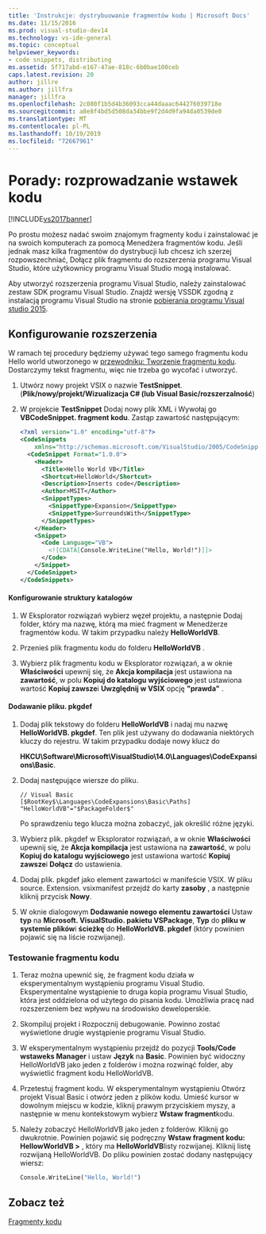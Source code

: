 ```yaml
---
title: 'Instrukcje: dystrybuowanie fragmentów kodu | Microsoft Docs'
ms.date: 11/15/2016
ms.prod: visual-studio-dev14
ms.technology: vs-ide-general
ms.topic: conceptual
helpviewer_keywords:
- code snippets, distributing
ms.assetid: 5f717abd-e167-47ae-818c-6b0bae100ceb
caps.latest.revision: 20
author: jillre
ms.author: jillfra
manager: jillfra
ms.openlocfilehash: 2c080f1b5d4b36093cca44daaac644276039718e
ms.sourcegitcommit: a8e8f4bd5d508da34bbe9f2d4d9fa94da0539de0
ms.translationtype: MT
ms.contentlocale: pl-PL
ms.lasthandoff: 10/19/2019
ms.locfileid: "72667961"
---
```

# <a name="how-to-distribute-code-snippets"></a>Porady: rozprowadzanie wstawek kodu
[!INCLUDE[vs2017banner](../includes/vs2017banner.md)]

Po prostu możesz nadać swoim znajomym fragmenty kodu i zainstalować je na swoich komputerach za pomocą Menedżera fragmentów kodu. Jeśli jednak masz kilka fragmentów do dystrybucji lub chcesz ich szerzej rozpowszechniać, Dołącz plik fragmentu do rozszerzenia programu Visual Studio, które użytkownicy programu Visual Studio mogą instalować.

 Aby utworzyć rozszerzenia programu Visual Studio, należy zainstalować zestaw SDK programu Visual Studio. Znajdź wersję VSSDK zgodną z instalacją programu Visual Studio na stronie [pobierania programu Visual studio 2015](http://www.visualstudio.com/downloads/visual-studio-2015-downloads-vs.aspx).

## <a name="setting-up-the-extension"></a>Konfigurowanie rozszerzenia
 W ramach tej procedury będziemy używać tego samego fragmentu kodu Hello world utworzonego w [przewodniku: Tworzenie fragmentu kodu](../ide/walkthrough-creating-a-code-snippet.md). Dostarczymy tekst fragmentu, więc nie trzeba go wycofać i utworzyć.

1. Utwórz nowy projekt VSIX o nazwie **TestSnippet**. (**Plik/nowy/projekt/Wizualizacja C# (lub Visual Basic/rozszerzalność**)

2. W projekcie **TestSnippet** Dodaj nowy plik XML i Wywołaj go **VBCodeSnippet. fragment kodu**. Zastąp zawartość następującym:

    ```xml
    <?xml version="1.0" encoding="utf-8"?>
    <CodeSnippets
        xmlns="http://schemas.microsoft.com/VisualStudio/2005/CodeSnippet">
      <CodeSnippet Format="1.0.0">
        <Header>
          <Title>Hello World VB</Title>
          <Shortcut>HelloWorld</Shortcut>
          <Description>Inserts code</Description>
          <Author>MSIT</Author>
          <SnippetTypes>
            <SnippetType>Expansion</SnippetType>
            <SnippetType>SurroundsWith</SnippetType>
          </SnippetTypes>
        </Header>
        <Snippet>
          <Code Language="VB">
            <![CDATA[Console.WriteLine("Hello, World!")]]>
          </Code>
        </Snippet>
      </CodeSnippet>
    </CodeSnippets>
    ```

#### <a name="setting-up-the-directory-structure"></a>Konfigurowanie struktury katalogów

1. W Eksplorator rozwiązań wybierz węzeł projektu, a następnie Dodaj folder, który ma nazwę, którą ma mieć fragment w Menedżerze fragmentów kodu. W takim przypadku należy **HelloWorldVB**.

2. Przenieś plik fragmentu kodu do folderu **HelloWorldVB** .

3. Wybierz plik fragmentu kodu w Eksplorator rozwiązań, a w oknie **Właściwości** upewnij się, że **Akcja kompilacja** jest ustawiona na **zawartość**, w polu **Kopiuj do katalogu wyjściowego** jest ustawiona wartość **Kopiuj zawsze**i **Uwzględnij w VSIX** opcję **"prawda"** .

#### <a name="adding-the-pkgdef-file"></a>Dodawanie pliku. pkgdef

1. Dodaj plik tekstowy do folderu **HelloWorldVB** i nadaj mu nazwę **HelloWorldVB. pkgdef**. Ten plik jest używany do dodawania niektórych kluczy do rejestru. W takim przypadku dodaje nowy klucz do

     **HKCU\Software\Microsoft\VisualStudio\14.0\Languages\CodeExpansions\Basic**.

2. Dodaj następujące wiersze do pliku.

    ```
    // Visual Basic
    [$RootKey$\Languages\CodeExpansions\Basic\Paths]
    "HelloWorldVB"="$PackageFolder$"
    ```

     Po sprawdzeniu tego klucza można zobaczyć, jak określić różne języki.

3. Wybierz plik. pkgdef w Eksplorator rozwiązań, a w oknie **Właściwości** upewnij się, że **Akcja kompilacja** jest ustawiona na **zawartość**, w polu **Kopiuj do katalogu wyjściowego** jest ustawiona wartość **Kopiuj zawsze**i **Dołącz** do ustawienia.

4. Dodaj plik. pkgdef jako element zawartości w manifeście VSIX. W pliku source. Extension. vsixmanifest przejdź do karty **zasoby** , a następnie kliknij przycisk **Nowy**.

5. W oknie dialogowym **Dodawanie nowego elementu zawartości** Ustaw **typ** na **Microsoft. VisualStudio. pakietu VSPackage**, **Typ** do **pliku w systemie plików**i **ścieżkę** do **HelloWorldVB. pkgdef** (który powinien pojawić się na liście rozwijanej).

### <a name="testing-the-snippet"></a>Testowanie fragmentu kodu

1. Teraz można upewnić się, że fragment kodu działa w eksperymentalnym wystąpieniu programu Visual Studio. Eksperymentalne wystąpienie to druga kopia programu Visual Studio, która jest oddzielona od użytego do pisania kodu. Umożliwia pracę nad rozszerzeniem bez wpływu na środowisko deweloperskie.

2. Skompiluj projekt i Rozpocznij debugowanie. Powinno zostać wyświetlone drugie wystąpienie programu Visual Studio.

3. W eksperymentalnym wystąpieniu przejdź do pozycji **Tools/Code wstaweks Manager** i ustaw **Język** na **Basic**. Powinien być widoczny HelloWorldVB jako jeden z folderów i można rozwinąć folder, aby wyświetlić fragment kodu HelloWorldVB.

4. Przetestuj fragment kodu. W eksperymentalnym wystąpieniu Otwórz projekt Visual Basic i otwórz jeden z plików kodu. Umieść kursor w dowolnym miejscu w kodzie, kliknij prawym przyciskiem myszy, a następnie w menu kontekstowym wybierz **Wstaw fragment**kodu.

5. Należy zobaczyć HelloWorldVB jako jeden z folderów. Kliknij go dwukrotnie. Powinien pojawić się podręczny **Wstaw fragment kodu: HellowWorldVB >** , który ma **HelloWorldVB**listy rozwijanej. Kliknij listę rozwijaną HelloWorldVB. Do pliku powinien zostać dodany następujący wiersz:

    ```vb
    Console.WriteLine("Hello, World!")
    ```

## <a name="see-also"></a>Zobacz też
 [Fragmenty kodu](../ide/code-snippets.md)
